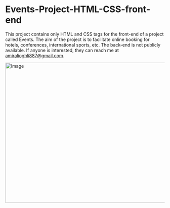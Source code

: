 # Events-Project-HTML-CSS-front-end
This project contains only HTML and CSS tags for the front-end of a project called Events. The aim of the project is to facilitate online booking for hotels, conferences, international sports, etc. The back-end is not publicly available. If anyone is interested, they can reach me at amiralioghli887@gmail.com.

<img width="964" height="443" alt="Image" src="https://github.com/user-attachments/assets/709db61f-eea7-47d3-b5ec-e2305c7d3a01" />
